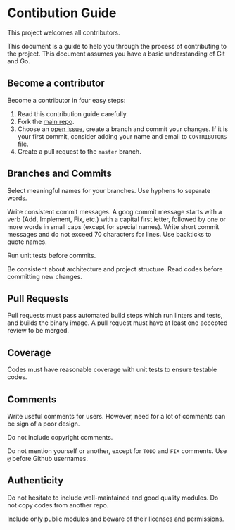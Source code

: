 # Contibution Guide

This project welcomes all contributors.

This document is a guide to help you through the process of contributing to the project. This document assumes you have a basic understanding of Git and Go.

## Become a contributor

Become a contributor in four easy steps:

1. Read this contribution guide carefully.
2. Fork the [main repo](https://github.com/irgophers/gorum).
3. Choose an [open issue](https://github.com/irgophers/gorum/issues), create a branch and commit your changes. If it is your first commit, consider adding your name and email to `CONTRIBUTORS` file.
4. Create a pull request to the `master` branch.

## Branches and Commits

Select meaningful names for your branches. Use hyphens to separate words.

Write consistent commit messages. A goog commit message starts with a verb (Add, Implement, Fix, etc.) with a capital first letter, followed by one or more words in small caps (except for special names). Write short commit messages and do not exceed 70 characters for lines. Use backticks to quote names.

Run unit tests before commits.

Be consistent about architecture and project structure. Read codes before committing new changes.

## Pull Requests

Pull requests must pass automated build steps which run linters and tests, and builds the binary image. A pull request must have at least one accepted review to be merged.

## Coverage

Codes must have reasonable coverage with unit tests to ensure testable codes.

## Comments

Write useful comments for users. However, need for a lot of comments can be sign of a poor design.

Do not include copyright comments.

Do not mention yourself or another, except for `TODO` and `FIX` comments. Use `@` before Github usernames.

## Authenticity

Do not hesitate to include well-maintained and good quality modules. Do not copy codes from another repo.

Include only public modules and beware of their licenses and permissions.
